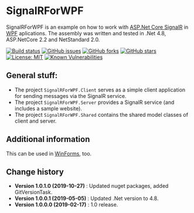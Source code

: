 SignalRForWPF
====================================

SignalRForWPF is an example on how to work with [ASP.Net Core SignalR](https://docs.microsoft.com/de-de/aspnet/core/signalr/introduction?view=aspnetcore-2.2)
in [WPF](https://docs.microsoft.com/en-us/dotnet/framework/wpf/getting-started/introduction-to-wpf-in-vs) aplications.
The assembly was written and tested in .Net 4.8, ASP.NetCore 2.2 and NetStandard 2.0.

[![Build status](https://ci.appveyor.com/api/projects/status/09knyo1qkj6h1s09?svg=true)](https://ci.appveyor.com/project/SeppPenner/signalrforwpf)
[![GitHub issues](https://img.shields.io/github/issues/SeppPenner/SignalRForWPF.svg)](https://github.com/SeppPenner/SignalRForWPF/issues)
[![GitHub forks](https://img.shields.io/github/forks/SeppPenner/SignalRForWPF.svg)](https://github.com/SeppPenner/SignalRForWPF/network)
[![GitHub stars](https://img.shields.io/github/stars/SeppPenner/SignalRForWPF.svg)](https://github.com/SeppPenner/SignalRForWPF/stargazers)
[![License: MIT](https://img.shields.io/badge/License-MIT-blue.svg)](https://raw.githubusercontent.com/SeppPenner/SignalRForWPF/master/License.txt)
[![Known Vulnerabilities](https://snyk.io/test/github/SeppPenner/SignalRForWPF/badge.svg)](https://snyk.io/test/github/SeppPenner/SignalRForWPF)

## General stuff:
* The project `SignalRForWPF.Client` serves as a simple client application for sending messages via the SignalR service.
* The project `SignalRForWPF.Server` provides a SignalR service (and includes a sample website).
* The project `SignalRForWPF.Shared` contains the shared model classes of client and server.

## Additional information
This can be used in [WinForms](https://docs.microsoft.com/en-us/dotnet/framework/winforms/), too.

Change history
--------------

* **Version 1.0.1.0 (2019-10-27)** : Updated nuget packages, added GitVersionTask.
* **Version 1.0.0.1 (2019-05-05)** : Updated .Net version to 4.8.
* **Version 1.0.0.0 (2019-02-17)** : 1.0 release.
